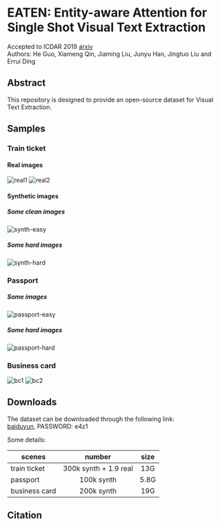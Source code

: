 # EATEN: Entity-aware Attention for Single Shot Visual Text Extraction     
Accepted to ICDAR 2019 [arxiv](https://arxiv.org/abs/1909.09380#)      
Authors: He Guo, Xiameng Qin, Jiaming Liu, Junyu Han, Jingtuo Liu and Errui Ding     

## Abstract
This repository is designed to provide an open-source dataset for Visual Text Extraction.

## Samples
### Train ticket
#### Real images 
![real1](./figures/real1.jpg)
![real2](./figures/real2.jpg)

#### Synthetic images 
##### Some clean images
![synth-easy](./figures/synth-easy.png)
##### Some hard images
![synth-hard](./figures/synth-hard.png)

### Passport
##### Some images
![passport-easy](./figures/passport-easy.png)
##### Some hard images
![passport-hard](./figures/passport-hard.png)

### Business card
![bc1](./figures/bc1.png)
![bc2](./figures/bc2.png)

## Downloads
The dataset can be downloaded through the following link:   
[baiduyun](https://pan.baidu.com/s/1HVMa_bpCeegticZVFOkJ5g), PASSWORD: e4z1 

Some details:         


|scenes| number | size|
|-------------------|:-------------------:|:---------------------:|
|train ticket | 300k synth + 1.9 real| 13G|  
|passport | 100k synth |5.8G|   
|business card | 200k synth| 19G|   


## Citation
